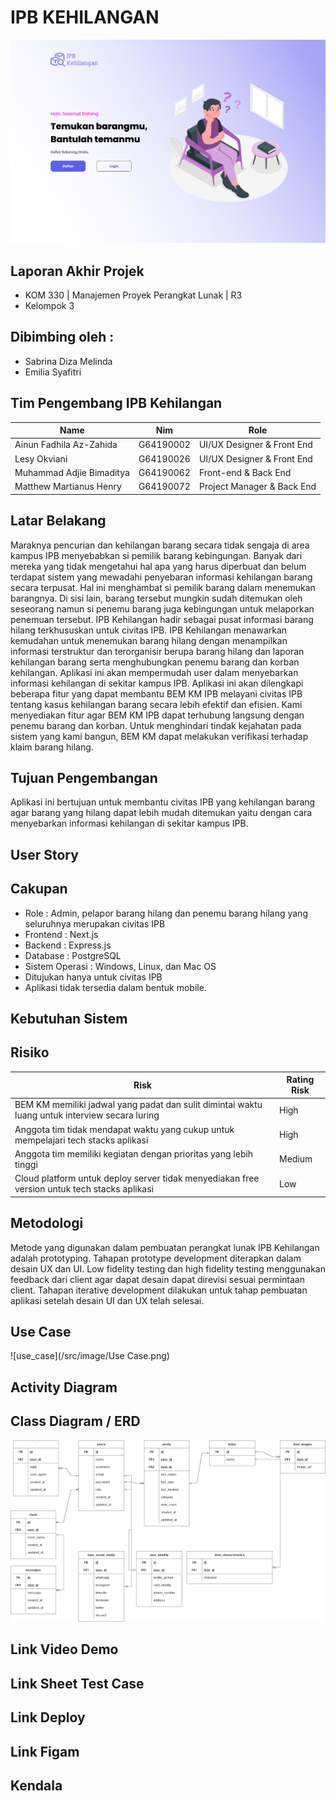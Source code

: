 # IPB KEHILANGAN
![landing](/src/image/landing.png)

## Laporan Akhir Projek
- KOM 330 | Manajemen Proyek Perangkat Lunak | R3
- Kelompok 3

## Dibimbing oleh :
- Sabrina Diza Melinda
- Emilia Syafitri

## Tim Pengembang IPB Kehilangan
| Name                      | Nim       | Role                       |
| ------------------------- | --------- | -------------------------- |
| Ainun Fadhila Az-Zahida   | G64190002 | UI/UX Designer & Front End |
| Lesy Okviani              | G64190026 | UI/UX Designer & Front End |
| Muhammad Adjie Bimaditya  | G64190062 | Front-end & Back End       |
| Matthew Martianus Henry   | G64190072 | Project Manager & Back End |

## Latar Belakang
   Maraknya pencurian dan kehilangan barang secara tidak sengaja di area kampus IPB menyebabkan si pemilik barang kebingungan. Banyak dari mereka yang tidak mengetahui hal apa yang harus diperbuat dan belum terdapat sistem yang mewadahi penyebaran informasi kehilangan barang secara terpusat. Hal ini menghambat si pemilik barang dalam menemukan barangnya. Di sisi lain, barang tersebut mungkin sudah ditemukan oleh seseorang namun si penemu barang juga kebingungan untuk melaporkan penemuan tersebut.
   IPB Kehilangan hadir sebagai pusat informasi barang hilang terkhususkan untuk civitas IPB. IPB Kehilangan menawarkan kemudahan untuk menemukan barang hilang dengan menampilkan informasi terstruktur dan terorganisir berupa barang hilang dan laporan kehilangan barang serta menghubungkan penemu barang dan korban kehilangan. Aplikasi ini akan mempermudah user dalam menyebarkan informasi kehilangan di sekitar kampus IPB.
   Aplikasi ini akan dilengkapi beberapa fitur yang dapat membantu BEM KM IPB melayani civitas IPB tentang kasus kehilangan barang secara lebih efektif dan efisien. Kami menyediakan fitur agar BEM KM IPB dapat terhubung langsung dengan penemu barang dan korban. Untuk menghindari tindak kejahatan pada sistem yang kami bangun, BEM KM dapat melakukan verifikasi terhadap klaim barang hilang.

## Tujuan Pengembangan
Aplikasi ini bertujuan untuk membantu civitas IPB yang kehilangan barang agar barang yang hilang dapat lebih mudah ditemukan yaitu dengan cara menyebarkan informasi kehilangan di sekitar kampus IPB.

## User Story

## Cakupan
- Role           : Admin, pelapor barang hilang dan penemu barang hilang yang seluruhnya merupakan civitas IPB
- Frontend       : Next.js 
- Backend        : Express.js 
- Database       : PostgreSQL 
- Sistem Operasi : Windows, Linux, dan Mac OS  
- Ditujukan hanya untuk civitas IPB
- Aplikasi tidak tersedia dalam bentuk mobile.

## Kebutuhan Sistem

## Risiko
| Risk                                                                                            | Rating Risk |
| ----------------------------------------------------------------------------------------------- | ----------- |
| BEM KM memiliki jadwal yang padat dan sulit dimintai waktu luang untuk interview secara luring  | High        |
| Anggota tim tidak mendapat waktu yang cukup untuk mempelajari tech stacks aplikasi              | High        |
| Anggota tim memiliki kegiatan dengan prioritas yang lebih tinggi                                | Medium      |
| Cloud platform untuk deploy server tidak menyediakan free version untuk tech stacks aplikasi    | Low         |

## Metodologi
Metode yang digunakan dalam  pembuatan perangkat lunak IPB Kehilangan adalah prototyping. Tahapan prototype development diterapkan dalam desain UX dan UI. Low fidelity testing dan high fidelity testing menggunakan feedback dari client agar dapat desain dapat direvisi sesuai permintaan client. Tahapan iterative development dilakukan untuk tahap pembuatan aplikasi setelah desain UI dan UX telah selesai.

## Use Case
![use_case](/src/image/Use Case.png)

## Activity Diagram

## Class Diagram / ERD
![erd](/src/image/erd.png)

## Link Video Demo

## Link Sheet Test Case

## Link Deploy

## Link Figam

## Kendala
